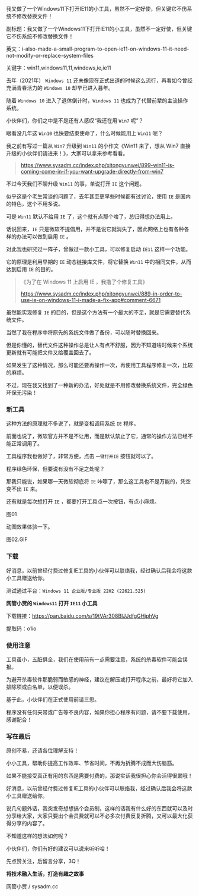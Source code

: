 我又做了一个Windows11下打开IE11的小工具，虽然不一定好使，但关键它不伤系统不修改替换文件！

副标题：我又做了一个Windows11下打开IE11的小工具，虽然不一定好使，但关键它不伤系统不修改替换文件！

英文：i-also-made-a-small-program-to-open-ie11-on-windows-11-it-need-not-modify-or-replace-system-files

关键字：win11,windows11,11,windows,ie,ie11





去年（2021年） `Windows 11` 还未像现在正式出道的时候这么流行，再看如今曾经充满青春活力的 `Windows 10` 却早已进入暮年。

随着 `Windows 10` 进入了退休倒计时，`Windows 11` 也成为了代替前辈的主流操作系统。



小伙伴们，你们之中是不是还有人感叹“我还在用 `Win7` 呢”？

眼看没几年这 `Win10` 也快要结束使命了，什么时候能用上 `Win11` 呢？

我之前有写过一篇从 `Win7` 升级到 `Win11` 的小作文《Win11 来了，想从 Win7 直接升级的小伙伴们请进来！》，大家可以拿来参考看看。

>  https://www.sysadm.cc/index.php/xitongyunwei/899-win11-is-coming-come-in-if-you-want-upgrade-directly-from-win7



不过今天我们不聊升级 `Win11` 的事，单说打开 `IE` 这个问题。

似乎这是个老生常谈的问题了，去年甚至更早些时候都有过讨论，使用 `IE` 是国内的特色，这个不用多说。

可是 `Win11` 默认不给用 `IE` 了，这个就有点那个啥了，总归得想办法用上。

话说回来，`IE` 只是微软不提倡用，并不是说它就消失了，因此网络上也有各种各样的办法可以做到启用 `IE` 。



对此我也研究过一阵子，曾做过一款小工具，可以修复启动 `IE11` 这样一个功能。

它的原理是利用早期的 `IE` 动态链接库文件，将它替换 `Win11` 中的相同文件，从而达到启用 `IE` 的目的。

> 《为了在 Windows 11 上启用 IE ，我撸了个修复工具》
>
> https://www.sysadm.cc/index.php/xitongyunwei/889-in-order-to-use-ie-on-windows-11-i-made-a-fix-app#comment-6671



虽然能实现修复 `IE` 的目的，但是这个方法有一个最大的不足，就是它需要替代系统文件。

当然了我在程序中将原先的系统文件做了备份，可以随时替换回来。

但是你懂的，替代文件这种操作总是让人有点不舒服，因为不知道啥时候来个系统更新就有可能把文件又给覆盖回去了。

如果发生了这种情况，那么可能还要再操作一次，再使用工具程序修复一次，比较的麻烦。

不过，现在我又找到了一种新的办法，好处就是不用修改替换系统文件，完全绿色环保无污染！



### 新工具

这种方法的原理就不多说了，就是变相调用系统 `IE` 程序。

前面也说了，微软官方并不是不让用，而是默认禁止了它，通常的操作方法已经不能正常调用了。

工具程序我也做好了，非常方便，点击 `一键打开IE` 按钮就可以了。

程序绿色环保，但要说有没有不足之处呢？

那我只能说，如果哪一天微软彻底将 `IE` 咔嚓了，那么这工具也不是万能的，凭空变不出 `IE` 来。

还有就是每次想打开 `IE` ，都要打开工具点一次按钮，有点小麻烦。

图01



动图效果体验一下。

图02.GIF



### 下载

好消息，以前曾经付费过修复IE工具的小伙伴可以联络我，经过确认后我会将这款小工具赠送给你。



测试通过平台：`Windows 11 企业版/专业版 22H2 (22621.525)`



**网管小贾的 `Windows11` 打开 `IE11` 小工具**

下载链接：https://pan.baidu.com/s/19tVAr308BIJJdfgGHjphVg

提取码：o1io



### 使用注意

工具虽小，五脏俱全，我们在使用前有一点需要注意，系统的杀毒软件可能会误报。

为避开杀毒软件那脆弱而敏感的神经，建议在解压或打开程序之前，最好将它加入排除项或白名单，以便误杀。

基于此，小伙伴们在正式使用前请三思。

程序没有任何夹带或广告等不良内容，如果你担心程序有问题，请不要下载使用，感谢配合！



### 写在最后

原创不易，还请各位理解支持！

小小工具，帮助你提高工作效率、节省时间，不再为折腾不成而大伤脑筋。

如果不能接受真正有用的东西是需要付费的，那说实话我很担心你会活得很累哦！



好消息，以前曾经付费过修复IE工具的小伙伴可以联络我，经过确认后我会将这款小工具赠送给你。

说几句题外话，我突发奇想想搞个会员制，这样的话我有什么好的东西就可以及时分享给大家，大家只要出个会员费就可以不必多次付费反复折腾，又可以最大化获得分享的内容了。

不知道这样的想法如何呢？

小伙伴们，你们有好的建议可以说来听听哈！

先点赞关注，后留言分享，3Q！



**将技术融入生活，打造有趣之故事**

网管小贾 / sysadm.cc

